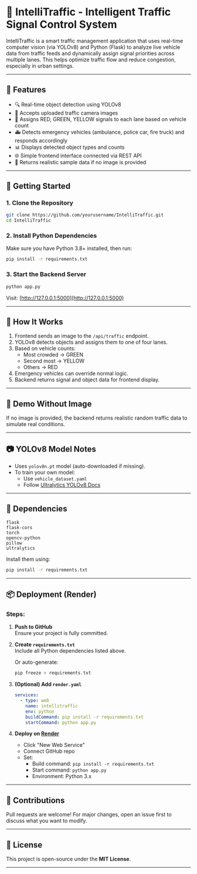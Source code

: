 # 🚦 IntelliTraffic - Intelligent Traffic Signal Control System

IntelliTraffic is a smart traffic management application that uses real-time computer vision (via YOLOv8) and Python (Flask) to analyze live vehicle data from traffic feeds and dynamically assign signal priorities across multiple lanes. This helps optimize traffic flow and reduce congestion, especially in urban settings.

---

## 🌟 Features

- 🔍 Real-time object detection using YOLOv8  
- 📸 Accepts uploaded traffic camera images  
- 🛑 Assigns RED, GREEN, YELLOW signals to each lane based on vehicle count  
- 🚑 Detects emergency vehicles (ambulance, police car, fire truck) and responds accordingly  
- 📊 Displays detected object types and counts  
- 🌐 Simple frontend interface connected via REST API  
- 🧪 Returns realistic sample data if no image is provided  

---

## 🚀 Getting Started

### 1. Clone the Repository

```bash
git clone https://github.com/yourusername/IntelliTraffic.git
cd IntelliTraffic
```

### 2. Install Python Dependencies

Make sure you have Python 3.8+ installed, then run:

```bash
pip install -r requirements.txt
```

### 3. Start the Backend Server

```bash
python app.py
```

Visit: [http://127.0.0.1:5000](http://127.0.0.1:5000)

---

## 🧠 How It Works

1. Frontend sends an image to the `/api/traffic` endpoint.  
2. YOLOv8 detects objects and assigns them to one of four lanes.  
3. Based on vehicle counts:
   - Most crowded → GREEN  
   - Second most → YELLOW  
   - Others → RED  
4. Emergency vehicles can override normal logic.  
5. Backend returns signal and object data for frontend display.  

---

## 🧪 Demo Without Image

If no image is provided, the backend returns realistic random traffic data to simulate real conditions.

---

## 📷 YOLOv8 Model Notes

- Uses `yolov8n.pt` model (auto-downloaded if missing).  
- To train your own model:
  - Use `vehicle_dataset.yaml`
  - Follow [Ultralytics YOLOv8 Docs](https://docs.ultralytics.com)

---

## 📌 Dependencies

```
flask
flask-cors
torch
opencv-python
pillow
ultralytics
```

Install them using:

```bash
pip install -r requirements.txt
```

---

## 📦 Deployment (Render)

### Steps:

1. **Push to GitHub**  
   Ensure your project is fully committed.

2. **Create `requirements.txt`**  
   Include all Python dependencies listed above.

   Or auto-generate:
   ```bash
   pip freeze > requirements.txt
   ```

3. **(Optional) Add `render.yaml`**  

   ```yaml
   services:
     - type: web
       name: intellitraffic
       env: python
       buildCommand: pip install -r requirements.txt
       startCommand: python app.py
   ```

4. **Deploy on [Render](https://render.com)**  
   - Click "New Web Service"  
   - Connect GitHub repo  
   - Set:
     - Build command: `pip install -r requirements.txt`  
     - Start command: `python app.py`  
     - Environment: Python 3.x  

---

## 🤝 Contributions

Pull requests are welcome! For major changes, open an issue first to discuss what you want to modify.

---

## 📄 License

This project is open-source under the **MIT License**.

---
